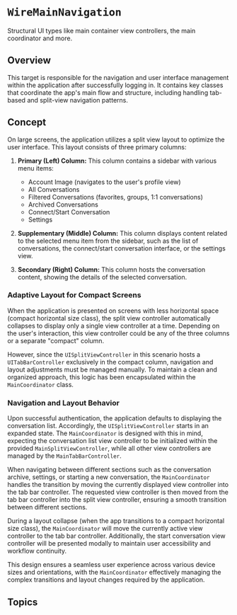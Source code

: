 # ``WireMainNavigation``

Structural UI types like main container view controllers, the main coordinator
and more.

## Overview

This target is responsible for the navigation and user interface management
within the application after successfully logging in. It contains key classes
that coordinate the app's main flow and structure, including handling tab-based
and split-view navigation patterns.

## Concept

On large screens, the application utilizes a split view layout to optimize the
user interface. This layout consists of three primary columns:

1. **Primary (Left) Column:** This column contains a sidebar with various menu
items:
   - Account Image (navigates to the user's profile view)
   - All Conversations
   - Filtered Conversations (favorites, groups, 1:1 conversations)
   - Archived Conversations
   - Connect/Start Conversation
   - Settings

2. **Supplementary (Middle) Column:** This column displays content related to
the selected menu item from the sidebar, such as the list of conversations, the
connect/start conversation interface, or the settings view.

3. **Secondary (Right) Column:** This column hosts the conversation content,
showing the details of the selected conversation.

### Adaptive Layout for Compact Screens

When the application is presented on screens with less horizontal space
(compact horizontal size class), the split view controller automatically
collapses to display only a single view controller at a time. Depending on the
user's interaction, this view controller could be any of the three columns or a
separate "compact" column.

However, since the `UISplitViewController` in this scenario hosts a
`UITabBarController` exclusively in the compact column, navigation and layout
adjustments must be managed manually. To maintain a clean and organized
approach, this logic has been encapsulated within the ``MainCoordinator`` class.

### Navigation and Layout Behavior

Upon successful authentication, the application defaults to displaying the
conversation list. Accordingly, the `UISplitViewController` starts in an
expanded state. The ``MainCoordinator`` is designed with this in mind, expecting
the conversation list view controller to be initialized within the provided
``MainSplitViewController``, while all other view controllers are managed by the
``MainTabBarController``.

When navigating between different sections such as the conversation archive,
settings, or starting a new conversation, the ``MainCoordinator`` handles the
transition by moving the currently displayed view controller into the tab bar
controller. The requested view controller is then moved from the tab bar
controller into the split view controller, ensuring a smooth transition between
different sections.

During a layout collapse (when the app transitions to a compact horizontal size
class), the ``MainCoordinator`` will move the currently active view controller
to the tab bar controller. Additionally, the start conversation view controller
will be presented modally to maintain user accessibility and workflow
continuity. 

This design ensures a seamless user experience across various device sizes and
orientations, with the `MainCoordinator` effectively managing the complex
transitions and layout changes required by the application.

## Topics
